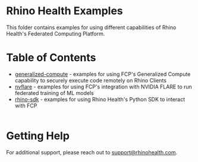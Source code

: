 # Rhino Health Examples
This folder contains examples for using different capabilities of Rhino Health's Federated Computing Platform.
<br>

# Table of Contents
- [generalized-compute](./generalized-compute/README.md) - examples for using FCP's Generalized Compute capability to securely execute code remotely on Rhino Clients 
- [nvflare](./nvflare/README.md) - examples for using FCP's integration with NVIDIA FLARE to run federated training of ML models
- [rhino-sdk](./rhino-sdk/README.md) - examples for using Rhino Health's Python SDK to interact with FCP
<br><br>

# Getting Help
For additional support, please reach out to [support@rhinohealth.com](mailto:support@rhinohealth.com).

